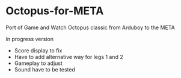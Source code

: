 # Octopus-for-META
Port of Game and Watch Octopus classic from Arduboy to the META

In progress version

- Score display to fix
- Have to add alternative way for legs 1 and 2
- Gameplay to adjust
- Sound have to be tested

